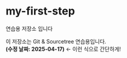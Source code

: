 # my-first-step
연습용 저장소 입니다

이 저장소는 Git & Sourcetree 연습용입니다.  
**(수정 날짜: 2025-04-17)** ← 이런 식으로 간단하게!